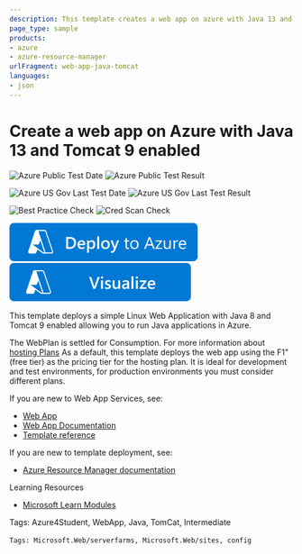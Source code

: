 ```yaml
---
description: This template creates a web app on azure with Java 13 and Tomcat 9 enabled allowing you to run Java applications in Azure.  Template was authored by Donovan Brown of Microsoft.
page_type: sample
products:
- azure
- azure-resource-manager
urlFragment: web-app-java-tomcat
languages:
- json
---
```

# Create a web app on Azure with Java 13 and Tomcat 9 enabled

![Azure Public Test Date](https://azurequickstartsservice.blob.core.windows.net/badges/quickstarts/microsoft.web/web-app-java-tomcat/PublicLastTestDate.svg)
![Azure Public Test Result](https://azurequickstartsservice.blob.core.windows.net/badges/quickstarts/microsoft.web/web-app-java-tomcat/PublicDeployment.svg)

![Azure US Gov Last Test Date](https://azurequickstartsservice.blob.core.windows.net/badges/quickstarts/microsoft.web/web-app-java-tomcat/FairfaxLastTestDate.svg)
![Azure US Gov Last Test Result](https://azurequickstartsservice.blob.core.windows.net/badges/quickstarts/microsoft.web/web-app-java-tomcat/FairfaxDeployment.svg)

![Best Practice Check](https://azurequickstartsservice.blob.core.windows.net/badges/quickstarts/microsoft.web/web-app-java-tomcat/BestPracticeResult.svg)
![Cred Scan Check](https://azurequickstartsservice.blob.core.windows.net/badges/quickstarts/microsoft.web/web-app-java-tomcat/CredScanResult.svg)

[![Deploy To Azure](https://raw.githubusercontent.com/Azure/azure-quickstart-templates/master/1-CONTRIBUTION-GUIDE/images/deploytoazure.svg?sanitize=true)](https://portal.azure.com/#create/Microsoft.Template/uri/https%3A%2F%2Fraw.githubusercontent.com%2FAzure%2Fazure-quickstart-templates%2Fmaster%2Fquickstarts%2Fmicrosoft.web%2Fweb-app-java-tomcat%2Fazuredeploy.json)  [![Visualize](https://raw.githubusercontent.com/Azure/azure-quickstart-templates/master/1-CONTRIBUTION-GUIDE/images/visualizebutton.svg?sanitize=true)](http://armviz.io/#/?load=https%3A%2F%2Fraw.githubusercontent.com%2FAzure%2Fazure-quickstart-templates%2Fmaster%2Fquickstarts%2Fmicrosoft.web%2Fweb-app-java-tomcat%2Fazuredeploy.json)

This template deploys a simple Linux Web Application with Java 8 and Tomcat 9 enabled allowing you to run Java applications in Azure.

The WebPlan is settled for Consumption. For more information about [hosting Plans](https://azure.microsoft.com/pricing/details/app-service/linux) As a default, this template deploys the web app using the F1" (free tier) as the pricing tier for the hosting plan. It is ideal for development and test environments, for production environments you must consider different plans.

If you are new to Web App Services, see:

- [Web App](https://azure.microsoft.com/services/app-service/web)
- [Web App Documentation](https://docs.microsoft.com/azure/app-service/)
- [Template reference](https://docs.microsoft.com/azure/templates/microsoft.compute/allversions)

If you are new to template deployment, see:

- [Azure Resource Manager documentation](https://docs.microsoft.com/azure/azure-resource-manager/)

Learning Resources

- [Microsoft Learn Modules](https://docs.microsoft.com/learn/browse/?products=azure-app-service)

Tags: Azure4Student, WebApp, Java, TomCat, Intermediate

`Tags: Microsoft.Web/serverfarms, Microsoft.Web/sites, config`
